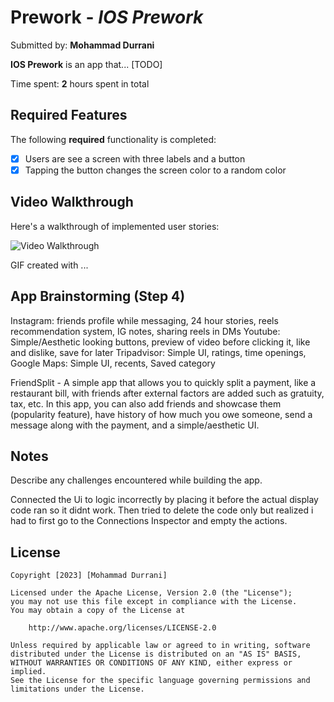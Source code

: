 # Prework - *IOS Prework*

Submitted by: **Mohammad Durrani**

**IOS Prework** is an app that... [TODO] 

Time spent: **2** hours spent in total

## Required Features

The following **required** functionality is completed:

- [x] Users are see a screen with three labels and a button
- [x] Tapping the button changes the screen color to a random color
 
## Video Walkthrough

Here's a walkthrough of implemented user stories:

<img src='http://i.imgur.com/link/to/your/gif/file.gif' title='Video Walkthrough' width='' alt='Video Walkthrough' />

<!-- Replace this with whatever GIF tool you used! -->
GIF created with ...  
<!-- Recommended tools:
[Kap](https://getkap.co/) for macOS
[ScreenToGif](https://www.screentogif.com/) for Windows
[peek](https://github.com/phw/peek) for Linux. -->

## App Brainstorming (Step 4)

Instagram: friends profile while messaging, 24 hour stories, reels recommendation system, IG notes, sharing reels in DMs
Youtube: Simple/Aesthetic looking buttons, preview of video before clicking it, like and dislike, save for later
Tripadvisor: Simple UI, ratings, time openings, 
Google Maps: Simple UI, recents, Saved category

FriendSplit - A simple app that allows you to quickly split a payment, like a restaurant bill, with friends after external factors are added such as gratuity, tax, etc. In this app, you can also add friends and showcase them (popularity feature), have history of how much you owe someone, send a message along with the payment, and a simple/aesthetic UI.



## Notes

Describe any challenges encountered while building the app.

Connected the Ui to logic incorrectly by placing it before the actual display code ran so it didnt work. Then tried to delete the code only but realized i had to first go to the Connections Inspector and empty the actions. 

## License

    Copyright [2023] [Mohammad Durrani]

    Licensed under the Apache License, Version 2.0 (the "License");
    you may not use this file except in compliance with the License.
    You may obtain a copy of the License at

        http://www.apache.org/licenses/LICENSE-2.0

    Unless required by applicable law or agreed to in writing, software
    distributed under the License is distributed on an "AS IS" BASIS,
    WITHOUT WARRANTIES OR CONDITIONS OF ANY KIND, either express or implied.
    See the License for the specific language governing permissions and
    limitations under the License.
